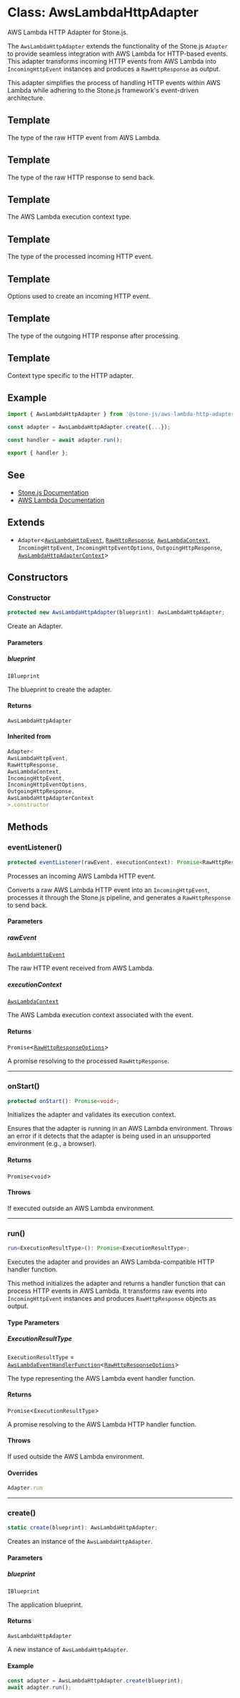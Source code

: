 # Class: AwsLambdaHttpAdapter

AWS Lambda HTTP Adapter for Stone.js.

The `AwsLambdaHttpAdapter` extends the functionality of the Stone.js `Adapter`
to provide seamless integration with AWS Lambda for HTTP-based events. This adapter
transforms incoming HTTP events from AWS Lambda into `IncomingHttpEvent` instances
and produces a `RawHttpResponse` as output.

This adapter simplifies the process of handling HTTP events within AWS Lambda
while adhering to the Stone.js framework's event-driven architecture.

## Template

The type of the raw HTTP event from AWS Lambda.

## Template

The type of the raw HTTP response to send back.

## Template

The AWS Lambda execution context type.

## Template

The type of the processed incoming HTTP event.

## Template

Options used to create an incoming HTTP event.

## Template

The type of the outgoing HTTP response after processing.

## Template

Context type specific to the HTTP adapter.

## Example

```typescript
import { AwsLambdaHttpAdapter } from '@stone-js/aws-lambda-http-adapter';

const adapter = AwsLambdaHttpAdapter.create({...});

const handler = await adapter.run();

export { handler };
```

## See

 - [Stone.js Documentation](https://stone-js.com/docs)
 - [AWS Lambda Documentation](https://docs.aws.amazon.com/lambda/latest/dg/)

## Extends

- `Adapter`\<[`AwsLambdaHttpEvent`](../../declarations/interfaces/AwsLambdaHttpEvent.md), [`RawHttpResponse`](../../declarations/type-aliases/RawHttpResponse.md), [`AwsLambdaContext`](../../declarations/type-aliases/AwsLambdaContext.md), `IncomingHttpEvent`, `IncomingHttpEventOptions`, `OutgoingHttpResponse`, [`AwsLambdaHttpAdapterContext`](../../declarations/interfaces/AwsLambdaHttpAdapterContext.md)\>

## Constructors

### Constructor

```ts
protected new AwsLambdaHttpAdapter(blueprint): AwsLambdaHttpAdapter;
```

Create an Adapter.

#### Parameters

##### blueprint

`IBlueprint`

The blueprint to create the adapter.

#### Returns

`AwsLambdaHttpAdapter`

#### Inherited from

```ts
Adapter<
AwsLambdaHttpEvent,
RawHttpResponse,
AwsLambdaContext,
IncomingHttpEvent,
IncomingHttpEventOptions,
OutgoingHttpResponse,
AwsLambdaHttpAdapterContext
>.constructor
```

## Methods

### eventListener()

```ts
protected eventListener(rawEvent, executionContext): Promise<RawHttpResponseOptions>;
```

Processes an incoming AWS Lambda HTTP event.

Converts a raw AWS Lambda HTTP event into an `IncomingHttpEvent`, processes it through
the Stone.js pipeline, and generates a `RawHttpResponse` to send back.

#### Parameters

##### rawEvent

[`AwsLambdaHttpEvent`](../../declarations/interfaces/AwsLambdaHttpEvent.md)

The raw HTTP event received from AWS Lambda.

##### executionContext

[`AwsLambdaContext`](../../declarations/type-aliases/AwsLambdaContext.md)

The AWS Lambda execution context associated with the event.

#### Returns

`Promise`\<[`RawHttpResponseOptions`](../../declarations/interfaces/RawHttpResponseOptions.md)\>

A promise resolving to the processed `RawHttpResponse`.

***

### onStart()

```ts
protected onStart(): Promise<void>;
```

Initializes the adapter and validates its execution context.

Ensures that the adapter is running in an AWS Lambda environment. Throws an error
if it detects that the adapter is being used in an unsupported environment (e.g., a browser).

#### Returns

`Promise`\<`void`\>

#### Throws

If executed outside an AWS Lambda environment.

***

### run()

```ts
run<ExecutionResultType>(): Promise<ExecutionResultType>;
```

Executes the adapter and provides an AWS Lambda-compatible HTTP handler function.

This method initializes the adapter and returns a handler function that can
process HTTP events in AWS Lambda. It transforms raw events into `IncomingHttpEvent`
instances and produces `RawHttpResponse` objects as output.

#### Type Parameters

##### ExecutionResultType

`ExecutionResultType` = [`AwsLambdaEventHandlerFunction`](../../declarations/type-aliases/AwsLambdaEventHandlerFunction.md)\<[`RawHttpResponseOptions`](../../declarations/interfaces/RawHttpResponseOptions.md)\>

The type representing the AWS Lambda event handler function.

#### Returns

`Promise`\<`ExecutionResultType`\>

A promise resolving to the AWS Lambda HTTP handler function.

#### Throws

If used outside the AWS Lambda environment.

#### Overrides

```ts
Adapter.run
```

***

### create()

```ts
static create(blueprint): AwsLambdaHttpAdapter;
```

Creates an instance of the `AwsLambdaHttpAdapter`.

#### Parameters

##### blueprint

`IBlueprint`

The application blueprint.

#### Returns

`AwsLambdaHttpAdapter`

A new instance of `AwsLambdaHttpAdapter`.

#### Example

```typescript
const adapter = AwsLambdaHttpAdapter.create(blueprint);
await adapter.run();
```
